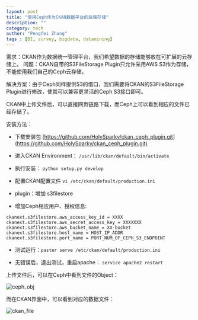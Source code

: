 ```yaml
---
layout: post
title: "使用Ceph作为CKAN数据平台的后端存储"
description: ""
category: tech
author: "Pengfei Zhang"
tags : [BI, survey, bigdata, datamining]
---
```


需求：CKAN作为数据统一管理平台，我们希望数据的存储能够放在可扩展的云存储上。
问题：CKAN自带的S3FileStorage Plugin只允许采用AWS S3作为存储，不能使用我们自己的Ceph云存储。


解决方案：由于Ceph同样提供S3的借口，我们需要将CKAN的S3FileStorage Plugin进行修改，使其可以兼容更灵活的Ceph S3接口即可。


CKAN中上传文件后，可以直接网页链路下载，而Ceph上可以看到相应的文件已经存储了。

安装方法：

* 下载安装包 [https://github.com/HolySparky/ckan_ceph_plugin.git](https://github.com/HolySparky/ckan_ceph_plugin.git)

* 进入CKAN Environment：
`/usr/lib/ckan/default/bin/activate`

* 执行安装：
`python setup.py develop`

* 配置CKAN配置文件 
``vi /etc/ckan/default/production.ini``

* plugin：增加 s3filestore
* 增加Ceph相应用户、授权信息:

```
ckanext.s3filestore.aws_access_key_id = XXXX
ckanext.s3filestore.aws_secret_access_key = XXXXXXX 
ckanext.s3filestore.aws_bucket_name = XX-bucket
ckanext.s3filestore.host_name = HOST_IP_ADDR
ckanext.s3filestore.port_name = PORT_NUM_OF_CEPH_S3_ENDPOINT
```


* 测试运行：```paster serve /etc/ckan/default/production.ini```

* 无错误后，退出测试，重启apache：
```service apache2 restart```


上传文件后，可以在Ceph中看到文件的Object：

![ceph_obj](https://github.com/HolySparky/Pictures/blob/master/inesa/ckan_ceph_s3_api_test?raw=true)


而在CKAN界面中，可以看到对应的数据文件：

![ckan_file](https://github.com/HolySparky/Pictures/blob/master/inesa/ckan_ceph_result?raw=true)




